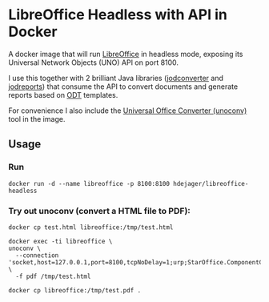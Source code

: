 # LibreOffice Headless with API in Docker

A docker image that will run [LibreOffice](https://www.libreoffice.org) in headless mode, exposing its Universal Network Objects (UNO) API on port 8100.

I use this together with 2 brilliant Java libraries ([jodconverter](https://github.com/mirkonasato/jodconverter) and [jodreports](http://jodreports.sourceforge.net)) that consume the API to convert documents and generate reports based on [ODT](https://en.wikipedia.org/wiki/OpenDocument) templates.

For convenience I also include the [Universal Office Converter (unoconv)](https://github.com/dagwieers/unoconv) tool in the image.


## Usage

### Run

`docker run -d --name libreoffice -p 8100:8100 hdejager/libreoffice-headless`

### Try out unoconv (convert a HTML file to PDF):

```
docker cp test.html libreoffice:/tmp/test.html
```

```
docker exec -ti libreoffice \
unoconv \
  --connection 'socket,host=127.0.0.1,port=8100,tcpNoDelay=1;urp;StarOffice.ComponentContext' \
  -f pdf /tmp/test.html
```

```
docker cp libreoffice:/tmp/test.pdf .
```
